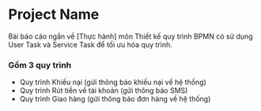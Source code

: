 
# Project Name 

Bài báo cáo ngắn về [Thực hành] môn Thiết kế quy trình BPMN có sử dụng User Task và Service Task để tối ưu hóa quy trình.


### Gồm 3 quy trình

- Quy trình Khiếu nại (gửi thông báo khiếu nại về hệ thống)
- Quy trình Rút tiền về tài khoản (gửi thông báo SMS)
- Quy trình Giao hàng (gửi thông báo đơn hàng về hệ thống)
